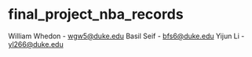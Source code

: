 # final_project_nba_records

William Whedon - wgw5@duke.edu
Basil Seif - bfs6@duke.edu
Yijun Li - yl266@duke.edu
